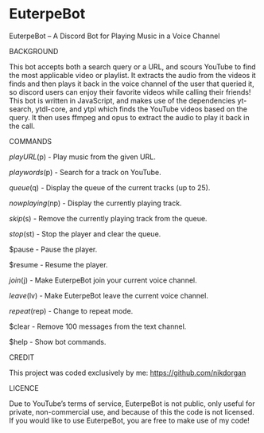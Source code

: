 # EuterpeBot

EuterpeBot – A Discord Bot for Playing Music in a Voice Channel


BACKGROUND

This bot accepts both a search query or a URL, and scours YouTube to find the most applicable video or playlist. It extracts the audio from the videos it finds and then plays it back in the voice channel of the user that queried it, so discord users can enjoy their favorite videos while calling their friends! This bot is written in JavaScript, and makes use of the dependencies yt-search, ytdl-core, and ytpl which finds the YouTube videos based on the query. It then uses ffmpeg and opus to extract the audio to play it back in the call.


COMMANDS

$play URL  ($p) - Play music from the given URL.

$play words  ($p) - Search for a track on YouTube.

$queue  ($q) - Display the queue of the current tracks (up to 25).

$nowplaying  ($np) - Display the currently playing track.

$skip  ($s) - Remove the currently playing track from the queue.

$stop  ($st) - Stop the player and clear the queue.

$pause - Pause the player.

$resume - Resume the player.

$join  ($j) - Make EuterpeBot join your current voice channel.

$leave  ($lv) - Make EuterpeBot leave the current voice channel.

$repeat  ($rep) - Change to repeat mode.

$clear - Remove 100 messages from the text channel.

$help - Show bot commands.


CREDIT
  
This project was coded exclusively by me: https://github.com/nikdorgan


LICENCE
  
Due to YouTube’s terms of service, EuterpeBot is not public, only useful for private, non-commercial use, and because of this the code is not licensed. If you would like to use EuterpeBot, you are free to make use of my code!